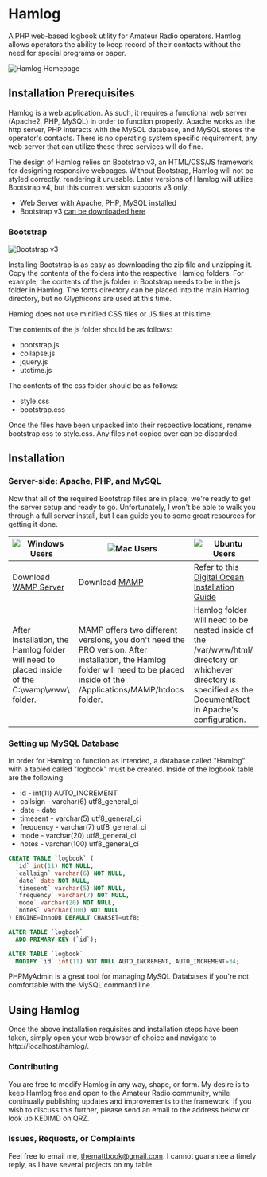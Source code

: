 # Hamlog
A PHP web-based logbook utility for Amateur Radio operators. Hamlog allows operators the ability to keep record of their contacts without the need for special programs or paper.

![Hamlog Homepage](https://raw.githubusercontent.com/themattbook/hamlog/master/examples/hamlog.png)

## Installation Prerequisites
Hamlog is a web application. As such, it requires a functional web server (Apache2, PHP, MySQL) in order to function properly. Apache works as the http server, PHP interacts with the MySQL database, and MySQL stores the operator's contacts. There is no operating system specific requirement, any web server that can utilize these three services will do fine.

The design of Hamlog relies on Bootstrap v3, an HTML/CSS/JS framework for designing responsive webpages. Without Bootstrap, Hamlog will not be styled correctly, rendering it unusable. Later versions of Hamlog will utilize Bootstrap v4, but this current version supports v3 only.

* Web Server with Apache, PHP, MySQL installed
* Bootstrap v3 [can be downloaded here](https://github.com/twbs/bootstrap/releases/download/v3.3.7/bootstrap-3.3.7-dist.zip)

### Bootstrap

![Bootstrap v3](http://videotutorialspoint.com/wp-content/uploads/2016/04/Bootstrap-Tutorial.png)

Installing Bootstrap is as easy as downloading the zip file and unzipping it. Copy the contents of the folders into the respective Hamlog folders. For example, the contents of the js folder in Bootstrap needs to be in the js folder in Hamlog. The fonts directory can be placed into the main Hamlog directory, but no Glyphicons are used at this time.

Hamlog does not use minified CSS files or JS files at this time.

The contents of the js folder should be as follows:
* bootstrap.js
* collapse.js
* jquery.js
* utctime.js

The contents of the css folder should be as follows:
* style.css
* bootstrap.css

Once the files have been unpacked into their respective locations, rename bootstrap.css to style.css. Any files not copied over can be discarded.

## Installation
### Server-side: Apache, PHP, and MySQL
Now that all of the required Bootstrap files are in place, we're ready to get the server setup and ready to go. Unfortunately, I won't be able to walk you through a full server install, but I can guide you to some great resources for getting it done.

![Windows Users](http://www.fluxbytes.com/wp-content/uploads/2014/10/windows-logo.png) |![Mac Users](http://getmyle.com/wp-content/uploads/2015/09/Apple-Icon.png)|![Ubuntu Users](https://i.downloadatoz.com/download/icon2/d/b/a/d9e404950c6c5a598eea2b69bc4f4abd.jpg)
-------------------------------------------------------------------------------------- | -------------------------------------------------------------------------------------- | -------------------------------------------------------------------------------------------------------------
Download [WAMP Server](http://www.wampserver.com/en/) | Download [MAMP](https://www.mamp.info/en/) | Refer to this [Digital Ocean Installation Guide](https://www.digitalocean.com/community/tutorials/how-to-install-linux-apache-mysql-php-lamp-stack-on-ubuntu-16-04)
After installation, the Hamlog folder will need to placed inside of the C:\wamp\www\ folder. | MAMP offers two different versions, you don't need the PRO version. After installation, the Hamlog folder will need to be placed inside of the /Applications/MAMP/htdocs folder. | Hamlog folder will need to be nested inside of the /var/www/html/ directory or whichever directory is specified as the DocumentRoot in Apache's configuration.

### Setting up MySQL Database
In order for Hamlog to function as intended, a database called "Hamlog" with a tabled called "logbook" must be created. Inside of the logbook table are the following:
* id - int(11) AUTO_INCREMENT
* callsign - varchar(6) utf8_general_ci
* date - date
* timesent - varchar(5) utf8_general_ci
* frequency - varchar(7) utf8_general_ci
* mode - varchar(20) utf8_general_ci
* notes - varchar(100) utf8_general_ci
```SQL
CREATE TABLE `logbook` (
  `id` int(11) NOT NULL,
  `callsign` varchar(6) NOT NULL,
  `date` date NOT NULL,
  `timesent` varchar(5) NOT NULL,
  `frequency` varchar(7) NOT NULL,
  `mode` varchar(20) NOT NULL,
  `notes` varchar(100) NOT NULL
) ENGINE=InnoDB DEFAULT CHARSET=utf8;
```
```SQL
ALTER TABLE `logbook`
  ADD PRIMARY KEY (`id`);
```
```SQL
ALTER TABLE `logbook`
  MODIFY `id` int(11) NOT NULL AUTO_INCREMENT, AUTO_INCREMENT=34;
```
PHPMyAdmin is a great tool for managing MySQL Databases if you're not comfortable with the MySQL command line.

## Using Hamlog
Once the above installation requisites and installation steps have been taken, simply open your web browser of choice and navigate to http://localhost/hamlog/.
### Contributing
You are free to modify Hamlog in any way, shape, or form. My desire is to keep Hamlog free and open to the Amateur Radio community, while continually publishing updates and improvements to the framework. If you wish to discuss this further, please send an email to the address below or look up KE0IMD on QRZ. 
### Issues, Requests, or Complaints
Feel free to email me, themattbook@gmail.com. I cannot guarantee a timely reply, as I have several projects on my table.
